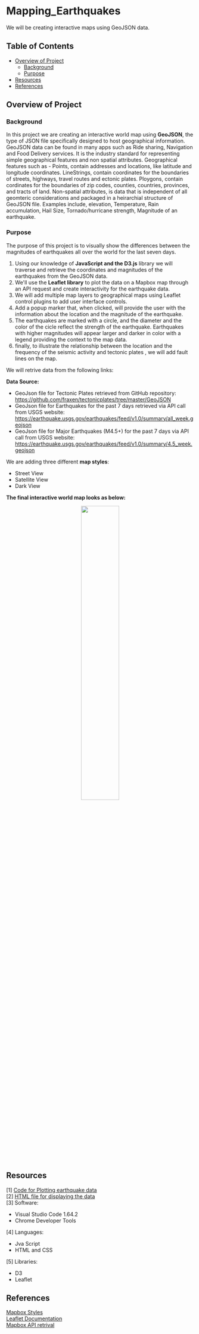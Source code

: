 # Mapping_Earthquakes
We will be creating interactive maps using GeoJSON data.

## Table of Contents
- [Overview of Project](#OverviewProject)
  * [Background](#Background)
  * [Purpose](#purpose)
- [Resources](#resources)
- [References](#references)


## <a name="OverviewProject"></a>Overview of Project
### <a name="Background"></a>Background
In this project we are creating an interactive world map using **GeoJSON**, the type of JSON file specifically designed to host geographical information.
GeoJSON data can be found in many apps such as Ride sharing, Navigation and Food Delivery services. It is the industry standard for representing simple geographical features and non spatial attributes. Geographical features such as - Points, contain addresses and locations, like latitude and longitude coordinates. LineStrings, contain coordinates for the boundaries of streets, highways, travel routes and ectonic plates. Ploygons, contain cordinates for the boundaries of zip codes, counties, countries, provinces, and tracts of land. 
Non-spatial attributes, is data that is independent of all geomteric considerations and packaged in a heirarchial structure of GeoJSON file. Examples include, elevation, Temperature, Rain accumulation, Hail Size, Tornado/hurricane strength, Magnitude of an earthquake.


### <a name="Purpose"></a>Purpose

The purpose of this project is to visually show the differences between the magnitudes of earthquakes all over the world for the last seven days.

1. Using our knowledge of **JavaScript and the D3.js** library we will traverse and retrieve the coordinates and magnitudes of the earthquakes from the GeoJSON data. 
2. We'll use the **Leaflet library** to plot the data on a Mapbox map through an API request and create interactivity for the earthquake data. 
3. We will add multiple map layers to geographical maps using Leaflet control plugins to add user interface controls.
4. Add a popup marker that, when clicked, will provide the user with the information about the location and the magnitude of the earthquake.
5. The earthquakes are marked with a circle, and the diameter and the color of the cicle reflect the strength of the earthquake. Earthquakes with higher magnitudes will appear larger and darker in color with a legend providing the context to the map data.
6. finally, to illustrate the relationship between the location and the frequency of the seismic activity and tectonic plates , we will add fault lines on the map.

We will retrive data from the following links:

**Data Source:**

* GeoJson file for Tectonic Plates retrieved from GitHub repository: <br>
  https://github.com/fraxen/tectonicplates/tree/master/GeoJSON
* GeoJson file for Earthquakes for the past 7 days retrieved via API call from USGS website:<br> 
  https://earthquake.usgs.gov/earthquakes/feed/v1.0/summary/all_week.geojson
* GeoJson file for Major Earthquakes (M4.5+) for the past 7 days via API call from USGS website:<br> 
  https://earthquake.usgs.gov/earthquakes/feed/v1.0/summary/4.5_week.geojson

We are adding three different **map styles**:
* Street View
* Satellite View
* Dark View

**The final interactive world map looks as below:**

<p align="center"> <img src = "Earthquake_Challenge/static/worldmap_gif.gif" width ="45%"> </p> 

## <a name="resources"></a> Resources
[1] [Code for Plotting earthquake data](earthquake_Challenge/static/js/challenge_logic.js) <br>
[2] [HTML file for displaying the data](earthquake_challenge/index.html) <br>
[3] Software: 
 * Visual Studio Code 1.64.2 
 * Chrome Developer Tools <br>
 
[4] Languages:
 * Jva Script
 * HTML and CSS <br>

[5] Libraries:<br>
 * D3
 * Leaflet

## <a name="references"></a> References
[Mapbox Styles](https://docs.mapbox.com/api/maps/styles/)<br>
[Leaflet Documentation](https://leafletjs.com/)<br>
[Mapbox API retrival](https://www.mapbox.com/)


